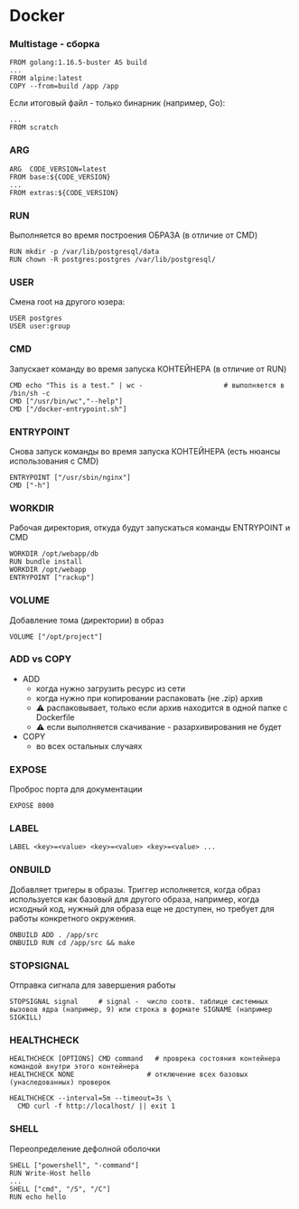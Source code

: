 # Docker

### Multistage - сборка
```
FROM golang:1.16.5-buster AS build
...
FROM alpine:latest
COPY --from=build /app /app
```
Если итоговый файл - только бинарник (например, Go):
```
...
FROM scratch
```

### ARG
```
ARG  CODE_VERSION=latest
FROM base:${CODE_VERSION}
...
FROM extras:${CODE_VERSION}
```

### RUN
Выполняется во время построения ОБРАЗА (в отличие от CMD)
```
RUN mkdir -p /var/lib/postgresql/data
RUN chown -R postgres:postgres /var/lib/postgresql/
```

### USER
Смена root на другого юзера:
```
USER postgres
USER user:group
```

### CMD
Запускает команду во время запуска КОНТЕЙНЕРА (в отличие от RUN)
```
CMD echo "This is a test." | wc -                    # выполняется в /bin/sh -c 
CMD ["/usr/bin/wc","--help"]
CMD ["/docker-entrypoint.sh"]
```

### ENTRYPOINT
Снова запуск команды во время запуска КОНТЕЙНЕРА (есть нюансы использования с CMD)
```
ENTRYPOINT ["/usr/sbin/nginx"]
CMD ["-h"]
```

### WORKDIR
Рабочая директория, откуда будут запускаться команды ENTRYPOINT и CMD
```
WORKDIR /opt/webapp/db
RUN bundle install
WORKDIR /opt/webapp
ENTRYPOINT ["rackup"]
```

### VOLUME
Добавление тома (директории) в образ
```
VOLUME ["/opt/project"]
```

### ADD vs COPY
- ADD
    - когда нужно загрузить ресурс из сети
    - когда нужно при копировании распаковать (не .zip) архив
    - ⚠️ распаковывает, только если архив находится в одной папке с Dockerfile
    - ⚠️ если выполняется скачивание - разархивирования не будет
- COPY
    - во всех остальных случаях

### EXPOSE
Проброс порта для документации
```
EXPOSE 8000
```

### LABEL
```
LABEL <key>=<value> <key>=<value> <key>=<value> ...
```

### ONBUILD
Добавляет тригеры в образы. Триггер исполняется, когда образ используется как базовый для другого образа, например, когда исходный код, нужный для образа еще не доступен, но требует для работы конкретного окружения.
```
ONBUILD ADD . /app/src
ONBUILD RUN cd /app/src && make
```

### STOPSIGNAL
Отправка сигнала для завершения работы 
```
STOPSIGNAL signal     # signal -  число соотв. таблице системных вызовов ядра (например, 9) или строка в формате SIGNAME (например SIGKILL)
```

### HEALTHCHECK
```
HEALTHCHECK [OPTIONS] CMD command   # проврека состояния контейнера командой внутри этого контейнера
HEALTHCHECK NONE                  # отключение всех базовых (унаследованных) проверок

HEALTHCHECK --interval=5m --timeout=3s \
  CMD curl -f http://localhost/ || exit 1
```

### SHELL
Переопределение дефолной оболочки
```
SHELL ["powershell", "-command"]
RUN Write-Host hello
...
SHELL ["cmd", "/S", "/C"]
RUN echo hello
```



